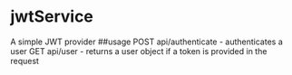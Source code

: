 # jwtService
A simple JWT provider
##usage
POST api/authenticate - authenticates a user
GET api/user - returns a user object if a token is provided in the request